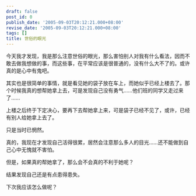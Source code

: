 ```yaml
---
draft: false
post_id: 0
publish_date: '2005-09-03T20:12:21.000+08:00'
revise_date: '2005-09-03T20:12:21.000+08:00'
tags: []
title: 世俗的眼光
---
```


今天我才发现，我是那么注意世俗的眼光，那么害怕别人对我有什么看法，因而不敢去做我想做的事，而这些事，在平常应该是很普通的，没有什么大不了的。或许真的是心中有鬼吧。

其实也是很简单的事情，就是看见她的袋子放在车上，而她似乎已经上楼去了。那个时候我真的想帮她拿上去，可是发现自己没有勇气……他们班的同学又走过来了……

上楼之后终于下定决心，要再下去帮她拿上来，可是袋子已经不见了，或许，已经有别人给她拿上去了。

只是当时已惘然。

真的，我现在才发现自己活得很累，居然会注意那么多人的目光……还不能做到自己心中无愧就不害怕。

但是，如果真的帮她拿了，那么会不会真的不利于她呢？

结果发现自己还是有点患得患失。

下次我应该怎么做呢？
